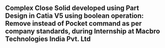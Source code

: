 ## Complex Close Solid developed using Part Design in Catia V5 using boolean operation: Remove instead of Pocket command as per company standards, during Internship at Macbro Technologies India Pvt. Ltd
